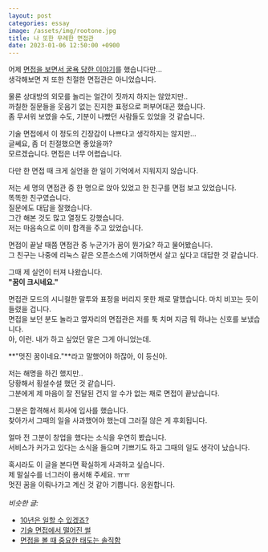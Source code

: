 ```yaml
---
layout: post
categories: essay
image: /assets/img/rootone.jpg
title: 나 또한 무례한 면접관
date: 2023-01-06 12:50:00 +0900
---
```


어제 [면접을 보면서 굴욕 당한 이야기](/essay/2023/01/05/why-async.html)를 했습니다만...  
생각해보면 저 또한 친절한 면접관은 아니었습니다.

물론 상대방의 외모를 놀리는 얼간이 짓까지 하지는 않았지만..  
까칠한 질문들을 웃음기 없는 진지한 표정으로 퍼부어대곤 했습니다.  
좀 무서워 보였을 수도, 기분이 나빴던 사람들도 있었을 것 같습니다.

기술 면접에서 이 정도의 긴장감이 나쁘다고 생각하지는 않지만...  
글쎄요, 좀 더 친절했으면 좋았을까?  
모르겠습니다. 면접은 너무 어렵습니다.

다만 한 면접 때 크게 실언을 한 일이 기억에서 지워지지 않습니다.

저는 세 명의 면접관 중 한 명으로 앉아 있었고 한 친구를 면접 보고 있었습니다.  
똑똑한 친구였습니다.  
질문에도 대답을 잘했습니다.  
그간 해본 것도 많고 열정도 강했습니다.  
저는 마음속으로 이미 합격을 주고 있었습니다.

면접이 끝날 때쯤 면접관 중 누군가가 꿈이 뭔가요? 하고 물어봤습니다.  
그 친구는 나중에 리눅스 같은 오픈소스에 기여하면서 살고 싶다고 대답한 것 같습니다.

그때 제 실언이 터져 나왔습니다.  
**"꿈이 크시네요."**

면접관 모드의 시니컬한 말투와 표정을 버리지 못한 채로 말했습니다. 마치 비꼬는 듯이 들렸을 겁니다.  
면접을 보던 분도 놀라고 옆자리의 면접관은 저를 툭 치며 지금 뭐 하냐는 신호를 보냈습니다.  
아, 이런. 내가 하고 싶었던 말은 그게 아니었는데.

**"멋진 꿈이네요."**라고 말했어야 하잖아, 이 등신아.

저는 해명을 하긴 했지만..  
당황해서 횡설수설 했던 것 같습니다.  
그분에게 제 마음이 잘 전달된 건지 알 수가 없는 채로 면접이 끝났습니다.

그분은 합격해서 회사에 입사를 했습니다.  
찾아가서 그때의 일을 사과했어야 했는데 그러질 않은 게 후회됩니다.

얼마 전 그분이 창업을 했다는 소식을 우연히 봤습니다.  
서비스가 커가고 있다는 소식을 들으며 기쁘기도 하고 그때의 일도 생각이 났습니다.

혹시라도 이 글을 본다면 확실하게 사과하고 싶습니다.  
제 말실수를 너그러이 용서해 주세요. ㅠㅠ  
멋진 꿈을 이뤄나가고 계신 것 같아 기쁩니다. 응원합니다.
<br>
<br>
*비슷한 글:*
* [10년은 일할 수 있겠죠?](/essay/2021/08/11/10년은-일할-수-있겠죠.html)
* [기술 면접에서 떨어진 썰](/essay/2023/01/05/why-async.html)
* [면접을 볼 때 중요한 태도는 솔직함](/essay/2023/01/18/important-thing-interviewing.html)
